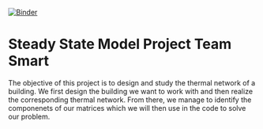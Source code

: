 [![Binder](https://mybinder.org/badge_logo.svg)](https://mybinder.org/v2/gh/dm4bem/model-steady-state-smart-public/HEAD)

# Steady State Model Project Team Smart

The objective of this project is to design and study the thermal network of a building.
We first design the building we want to work with and then realize the corresponding thermal network.
From there, we manage to identify the componenets of our matrices which we will then use in the code to solve our problem.

